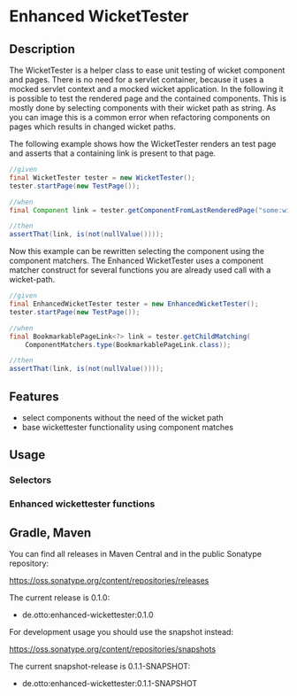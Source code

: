 # Enhanced WicketTester

## Description

The WicketTester is a helper class to ease unit testing of wicket component and pages. 
There is no need for a servlet container, because it uses a mocked servlet context and a mocked wicket application. 
In the following it is possible to test the rendered page and the contained components. 
This is mostly done by selecting components with their wicket path as string. As you can image this is a common error when
refactoring components on pages which results in changed wicket paths. 

The following example shows how the WicketTester renders an test page and asserts that a containing link is present to that page.

```java
//given
final WicketTester tester = new WicketTester();
tester.startPage(new TestPage());

//when
final Component link = tester.getComponentFromLastRenderedPage("some:wicket:path");

//then
assertThat(link, is(not(nullValue())));
```

Now this example can be rewritten selecting the component using the component matchers. The Enhanced WicketTester uses a
component matcher construct for several functions you are already used call with a wicket-path.

```java
//given
final EnhancedWicketTester tester = new EnhancedWicketTester();
tester.startPage(new TestPage());

//when
final BookmarkablePageLink<?> link = tester.getChildMatching(
    ComponentMatchers.type(BookmarkablePageLink.class));

//then
assertThat(link, is(not(nullValue())));
```

## Features

- select components without the need of the wicket path
- base wickettester functionality using component matches

## Usage



### Selectors

### Enhanced wickettester functions

## Gradle, Maven

You can find all releases in Maven Central and in the public Sonatype repository:

https://oss.sonatype.org/content/repositories/releases

The current release is 0.1.0:

* de.otto:enhanced-wickettester:0.1.0

For development usage you should use the snapshot instead:

https://oss.sonatype.org/content/repositories/snapshots

The current snapshot-release is 0.1.1-SNAPSHOT:

* de.otto:enhanced-wickettester:0.1.1-SNAPSHOT
